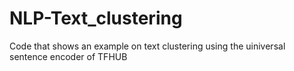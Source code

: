 # NLP-Text_clustering
Code that shows an example on text clustering using the uiniversal sentence encoder of TFHUB
